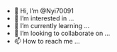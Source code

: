 - 👋 Hi, I’m @Nyi70091
- 👀 I’m interested in ...
- 🌱 I’m currently learning ...
- 💞️ I’m looking to collaborate on ...
- 📫 How to reach me ...

<!---
Nyi70091/Nyi70091 is a ✨ special ✨ repository because its `README.md` (this file) appears on your GitHub profile.
You can click the Preview link to take a look at your changes.
--->
